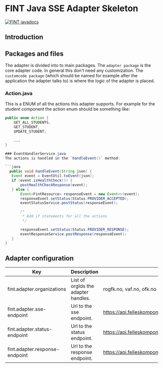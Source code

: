 # FINT Java SSE Adapter Skeleton
[![FINT javadocs](https://img.shields.io/badge/FINT-javadocs-blue.svg)](https://docs.felleskomponent.no/fint-sse-adapter-skeleton/)

## Introduction

## Packages and files
The adapter is divided into to main packages. The `adapter package` is the core adapter code. In general this don't need
any customization. The `customcode package` (which should be named for example after the application the adapter talks to)
is where the logic of the adapter is placed.

### Action.java
This is a ENUM of all the actions this adapter supports. For example for
the student component the action enum should be something like:

```java
public enum Action {
    GET_ALL_STUDENTS,
    GET_STUDENT,
    UPDATE_STUDENT;

    ...
}

### EventHandlerService.java
The actions is handled in the `handleEvent()` method:

```java
  public void handleEvent(String json) {
   Event event = EventUtil.toEvent(json);
   if (event.isHealthCheck()) {
       postHealthCheckResponse(event);
   } else {
       Event<FintResource> responseEvent = new Event<>(event);
       responseEvent.setStatus(Status.PROVIDER_ACCEPTED);
       eventStatusService.postStatus(responseEvent);

       /*
        * Add if statements for all the actions
        */

       responseEvent.setStatus(Status.PROVIDER_RESPONSE);
       eventResponseService.postResponse(responseEvent);
   }
}
```

## Adapter configuration
| Key | Description | Example |
|-----|-------------|---------|
| fint.adapter.organizations | List of orgIds the adapter handles. | rogfk.no, vaf.no, ofk.no |
| fint.adapter.sse-endpoint | Url to the sse endpoint. | https://api.felleskomponent.no/arbeidstakere/provider/sse |
| fint.adapter.status-endpoint | Url to the status endpoint. | https://api.felleskomponent.no/arbeidstakere/provider/status |
| fint.adapter.response-endpoint | Url to the response endpoint. | https://api.felleskomponent.no/arbeidstakere/provider/response |


